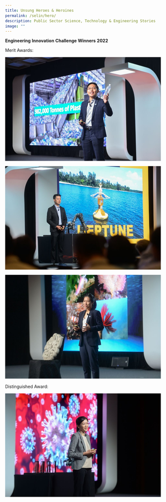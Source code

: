 ```yaml
---
title: Unsung Heroes & Heroines
permalink: /selin/hero/
description: Public Sector Science, Technology & Engineering Stories
image: ""
---
```

**Engineering** **Innovation** **Challenge** **Winners** **2022**

Merit Awards:

![Kelvinjtc](/images/A18F001C-D84E-4FF1-B5C7-470A1534AC6C.jpeg)

![MingjiangNEA](/images/MinjiangNEA.png)

![Verajtc](/images/Verajtc.jpg)

Distinguished Award:

![Judithnea](/images/Judithnea.jpeg)